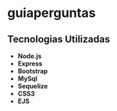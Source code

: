 # guiaperguntas


## Tecnologias Utilizadas

- **Node.js**
- **Express**
- **Bootstrap**
- **MySql**
- **Sequelize**
- **CSS3**
- **EJS**

